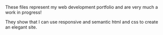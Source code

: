 These files represent my web development portfolio and are very much a work in progress! 

They show that I can use responsive and semantic html and css to create an elegant site. 